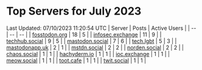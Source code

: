 # Top Servers for July 2023
Last Updated: 07/10/2023 11:20:54 UTC
| Server | Posts | Active Users |
| -- | -- | -- |
| [fosstodon.org](https://fosstodon.org/tags/PowerShell) | 18 | 5 |
| [infosec.exchange](https://infosec.exchange/tags/PowerShell) | 11 | 9 |
| [techhub.social](https://techhub.social/tags/PowerShell) | 9 | 5 |
| [mastodon.social](https://mastodon.social/tags/PowerShell) | 7 | 6 |
| [tech.lgbt](https://tech.lgbt/tags/PowerShell) | 5 | 3 |
| [mastodonapp.uk](https://mastodonapp.uk/tags/PowerShell) | 2 | 1 |
| [mstdn.social](https://mstdn.social/tags/PowerShell) | 2 | 2 |
| [norden.social](https://norden.social/tags/PowerShell) | 2 | 2 |
| [chaos.social](https://chaos.social/tags/PowerShell) | 1 | 1 |
| [hachyderm.io](https://hachyderm.io/tags/PowerShell) | 1 | 1 |
| [ioc.exchange](https://ioc.exchange/tags/PowerShell) | 1 | 1 |
| [meow.social](https://meow.social/tags/PowerShell) | 1 | 1 |
| [toot.cafe](https://toot.cafe/tags/PowerShell) | 1 | 1 |
| [twit.social](https://twit.social/tags/PowerShell) | 1 | 1 |
